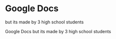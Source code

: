 # Google Docs 
but its made by 3 high school students

Google Docs but its made by 3 high school students
